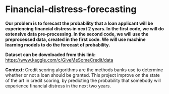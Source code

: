 # Financial-distress-forecasting

**Our problem is to forecast the probability that a loan applicant will be experiencing financial distress in next 2 years. In the first code, we will do extensive data pre-processing. In the second code, we will use the preprocessed data, created in the first code. We will use machine learning models to do the forecast of probability.**

**Dataset can be downloaded from this link:**
https://www.kaggle.com/c/GiveMeSomeCredit/data

**Context:** Credit scoring algorithms are the methods banks use to determine whether or not a loan should be granted. This project improve on the state of the art in credit scoring, by predicting the probability that somebody will experience financial distress in the next two years.

